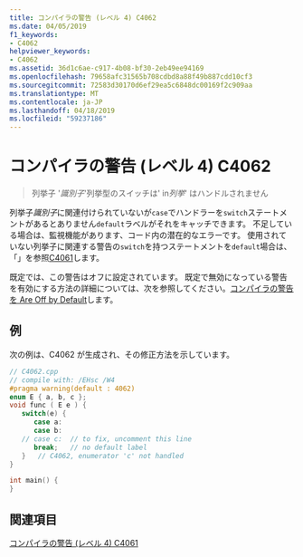```yaml
---
title: コンパイラの警告 (レベル 4) C4062
ms.date: 04/05/2019
f1_keywords:
- C4062
helpviewer_keywords:
- C4062
ms.assetid: 36d1c6ae-c917-4b08-bf30-2eb49ee94169
ms.openlocfilehash: 79658afc31565b708cdbd8a88f49b887cdd10cf3
ms.sourcegitcommit: 72583d30170d6ef29ea5c6848dc00169f2c909aa
ms.translationtype: MT
ms.contentlocale: ja-JP
ms.lasthandoff: 04/18/2019
ms.locfileid: "59237186"
---
```

# <a name="compiler-warning-level-4-c4062"></a>コンパイラの警告 (レベル 4) C4062

> 列挙子 '*識別子*'列挙型のスイッチは' in*列挙*' はハンドルされません

列挙子*識別子*に関連付けられていないが`case`でハンドラーを`switch`ステートメントがあるとありません`default`ラベルがそれをキャッチできます。 不足している場合は、監視機能があります、コード内の潜在的なエラーです。 使用されていない列挙子に関連する警告の`switch`を持つステートメントを`default`場合は、「」を参照[C4061](compiler-warning-level-4-c4061.md)します。

既定では、この警告はオフに設定されています。 既定で無効になっている警告を有効にする方法の詳細については、次を参照してください。[コンパイラの警告を Are Off by Default](../../preprocessor/compiler-warnings-that-are-off-by-default.md)します。

## <a name="example"></a>例

次の例は、C4062 が生成され、その修正方法を示しています。

```cpp
// C4062.cpp
// compile with: /EHsc /W4
#pragma warning(default : 4062)
enum E { a, b, c };
void func ( E e ) {
   switch(e) {
      case a:
      case b:
   // case c:  // to fix, uncomment this line
      break;   // no default label
   }   // C4062, enumerator 'c' not handled
}

int main() {
}
```

## <a name="see-also"></a>関連項目

[コンパイラの警告 (レベル 4) C4061](compiler-warning-level-4-c4061.md)
